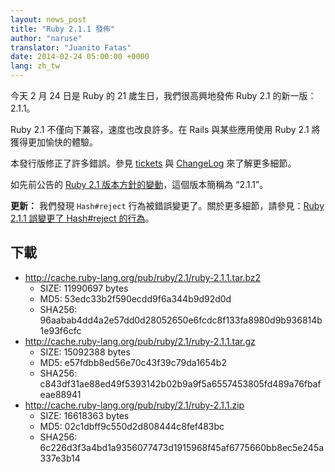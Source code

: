 ```yaml
---
layout: news_post
title: "Ruby 2.1.1 發佈"
author: "naruse"
translator: "Juanito Fatas"
date: 2014-02-24 05:00:00 +0000
lang: zh_tw
---
```


今天 2 月 24 日是 Ruby 的 21 歲生日，我們很高興地發佈 Ruby 2.1 的新一版：2.1.1。

Ruby 2.1 不僅向下兼容，速度也改良許多。在 Rails 與某些應用使用 Ruby 2.1 將獲得更加愉快的體驗。

本發行版修正了許多錯誤。參見 [tickets](https://bugs.ruby-lang.org/projects/ruby-21/issues?set_filter=1&amp;status_id=5)
與 [ChangeLog](http://svn.ruby-lang.org/repos/ruby/tags/v2_1_1/ChangeLog) 來了解更多細節。

如先前公告的 [Ruby 2.1 版本方針的變動](https://www.ruby-lang.org/zh_tw/news/2013/12/21/ruby-version-policy-changes-with-2-1-0/)，這個版本簡稱為 “2.1.1”。

**更新：** 我們發現 `Hash#reject` 行為被錯誤變更了。關於更多細節，請參見：[Ruby 2.1.1 誤變更了 Hash#reject 的行為](https://www.ruby-lang.org/zh_tw/news/2014/03/10/regression-of-hash-reject-in-ruby-2-1-1/)。

## 下載

* <http://cache.ruby-lang.org/pub/ruby/2.1/ruby-2.1.1.tar.bz2>
  * SIZE:   11990697 bytes
  * MD5:    53edc33b2f590ecdd9f6a344b9d92d0d
  * SHA256: 96aabab4dd4a2e57dd0d28052650e6fcdc8f133fa8980d9b936814b1e93f6cfc
* <http://cache.ruby-lang.org/pub/ruby/2.1/ruby-2.1.1.tar.gz>
  * SIZE:   15092388 bytes
  * MD5:    e57fdbb8ed56e70c43f39c79da1654b2
  * SHA256: c843df31ae88ed49f5393142b02b9a9f5a6557453805fd489a76fbafeae88941
* <http://cache.ruby-lang.org/pub/ruby/2.1/ruby-2.1.1.zip>
  * SIZE:   16618363 bytes
  * MD5:    02c1dbff9c550d2d808444c8fef483bc
  * SHA256: 6c226d3f3a4bd1a9356077473d1915968f45af6775660bb8ec5e245a337e3b14

